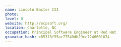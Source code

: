 ```yaml
---
name: Lincoln Baxter III
photo:
level: 0
website: http://ocpsoft.org/
location: Charlotte, NC
occupation: Principal Software Engineer at Red Hat
gravatar_hash: c85313f55ac77540db29cc7246601074
---
```

